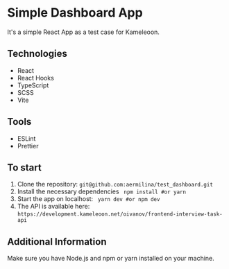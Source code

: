 # Simple Dashboard App

It's a simple React App as a test case for Kameleoon.

## Technologies

- React
- React Hooks
- TypeScript
- SCSS
- Vite

## Tools

- ESLint
- Prettier

## To start

1. Clone the repository:
   `git@github.com:aermilina/test_dashboard.git`
2. Install the necessary dependencies ` npm install #or yarn`
3. Start the app on localhost: ` yarn dev #or npm dev`
4. The API is available here: `https://development.kameleoon.net/oivanov/frontend-interview-task-api`

## Additional Information

Make sure you have Node.js and npm or yarn installed on your machine.
